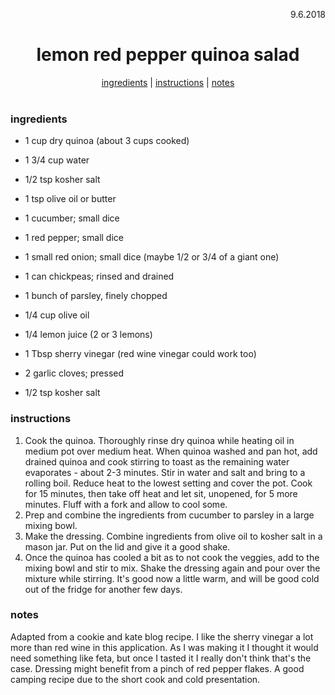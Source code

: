 <p align="right">9.6.2018</p>

<h1 align="center">lemon red pepper quinoa salad</h1>

<div align="center">
  <a href="#ingredients">ingredients</a> | 
  <a href="#instructions">instructions</a> | 
  <a href="#notes">notes</a>
</div>
<br>

### ingredients
- 1 cup dry quinoa (about 3 cups cooked)
- 1 3/4 cup water
- 1/2 tsp kosher salt
- 1 tsp olive oil or butter

- 1 cucumber; small dice
- 1 red pepper; small dice
- 1 small red onion; small dice (maybe 1/2 or 3/4 of a giant one)
- 1 can chickpeas; rinsed and drained
- 1 bunch of parsley, finely chopped 

- 1/4 cup olive oil
- 1/4 lemon juice (2 or 3 lemons)
- 1 Tbsp sherry vinegar (red wine vinegar could work too)
- 2 garlic cloves; pressed
- 1/2 tsp kosher salt

### instructions
1. Cook the quinoa.  Thoroughly rinse dry quinoa while heating oil in medium pot over medium heat.  When quinoa washed and pan hot, 
add drained quinoa and cook stirring to toast as the remaining water evaporates - about 2-3 minutes.  Stir in water and salt and bring 
to a rolling boil.  Reduce heat to the lowest setting and cover the pot.  Cook for 15 minutes, then take off heat and let sit, unopened, for 
5 more minutes.  Fluff with a fork and allow to cool some. 
2. Prep and combine the ingredients from cucumber to parsley in a large mixing bowl.
3. Make the dressing.  Combine ingredients from olive oil to kosher salt in a mason jar.  Put on the lid and give it a good shake.
4. Once the quinoa has cooled a bit as to not cook the veggies, add to the mixing bowl and stir to mix.  Shake the dressing again and pour 
over the mixture while stirring.  It's good now a little warm, and will be good cold out of the fridge for another few days.

### notes
Adapted from a cookie and kate blog recipe. I like the sherry vinegar a lot more than red wine in this application.  As I was making 
it I thought it would need something like feta, but once I tasted it I really don't think that's the case.  Dressing might benefit from 
a pinch of red pepper flakes.  A good camping recipe due to the short cook and cold presentation. 
